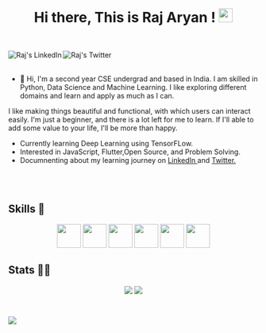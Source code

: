 <h1 align="center">
  Hi there, This is Raj Aryan !
  <img src="https://media.giphy.com/media/hvRJCLFzcasrR4ia7z/giphy.gif" width="28">
</h1>

<br />

<p align="center">
  <a href="https://www.linkedin.com/in/raj-aryan-982b81205/">
    <img align="left" alt="Raj's LinkedIn" title="My LinkedIn" src="https://img.shields.io/badge/LinkedIn-360-blue?color=blue&label=LinkedIn&logo=linkedin&logoColor=white&style=for-the-badge" />
  </a>
  <a href="https://twitter.com/CodeOrFade">
    <img align="left" alt="Raj's Twitter" title="My Twitter" src="https://img.shields.io/twitter/url?label=twitter&style=social&url=https%3A%2F%2Ftwitter.com%2FCodeOrFade" />
  </a>
<!--   <a href="https://devmudit.me/">
    <img align="left" alt="Mudit's website" title="My website" src="https://img.shields.io/badge/website-2962FF?style=for-the-badge&logo=website&logoColor=white" />
  </a>
  <a href="https://www.instagram.com/mudit023/">
    <img align="left" alt="Mudit's Instagram" title="Instagram" src="https://img.shields.io/badge/Instagram-E4405F?style=for-the-badge&logo=instagram&logoColor=white" />
  </a> -->
</p>

<br />


<br/>

 - 🔭 Hi, I'm a second year CSE undergrad and based in India. I am skilled in Python, Data Science and Machine Learning. I like exploring different domains and learn and apply as much as I can.

I like making things beautiful and functional, with which users can interact easily. I'm just a beginner, and there is a lot left for me to learn. If I'll able to add some value to your life, I'll be more than happy.
 - Currently learning Deep Learning using TensorFLow.
 - Interested in JavaScript, Flutter,Open Source, and Problem Solving.
 - Documnenting about my learning journey on <a href="https://www.linkedin.com/in/raj-aryan-982b81205/">LinkedIn </a> and <a href="https://twitter.com/CodeOrFade">Twitter. </a>


<br />
<br />


## Skills 🤖

<p align="center">
  <code><img height="48" src="https://image.flaticon.com/icons/png/512/2570/2570575.png" /></code>
  <code><img height="48" src="https://image.flaticon.com/icons/png/512/2591/2591949.png" /></code>
  <code><img height="48" src="https://img-premium.flaticon.com/png/512/3323/premium/3323033.png?token=exp=1629102182~hmac=760bbc7a72fee794a99477e74b2efee8" /></code>
  <code><img height="48" src="https://symbols.getvecta.com/stencil_97/43_tensorflow-icon.f7092db2bd.svg" /></code>
  <code><img height="48" src="https://image.flaticon.com/icons/png/512/2257/2257295.png" /></code>
  <code><img height="48" src="https://img-premium.flaticon.com/png/512/3097/premium/3097993.png?token=exp=1629102182~hmac=33cc83b5c7afc782db233bc3edec6218" /></code>

</p>

## Stats 👨‍💻
<p align="center"><img align='center' src='https://github-readme-stats.vercel.app/api/top-langs?username=imRajAryan09&show_icons=true&theme=radical&count_private=true'/>
<img align='center' src='https://github-readme-stats.vercel.app/api?username=imRajAryan09&show_icons=true&theme=radical&count_private=true'/></p>

<br />

![](https://komarev.com/ghpvc/?username=imRajAryan09&style=flat-square&label=Profile+Visitors&color=blueviolet)

